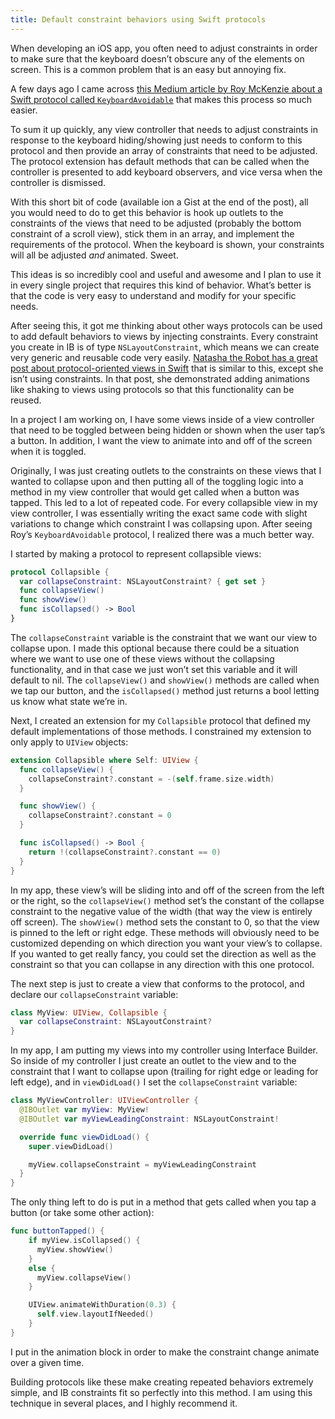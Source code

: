 ```yaml
---
title: Default constraint behaviors using Swift protocols
---
```


When developing an iOS app, you often need to adjust constraints in order to make sure that the keyboard doesn’t obscure any of the elements on screen. This is a common problem that is an easy but annoying fix.

A few days ago I came across [this Medium article by Roy McKenzie about a Swift protocol called `KeyboardAvoidable`](https://blog.propellerlabs.co/making-life-easier-with-a-keyboardavoidable-protocol-62c6689f603d#.xpxq1lk3w) that makes this process so much easier.

To sum it up quickly, any view controller that needs to adjust constraints in response to the keyboard hiding/showing just needs to conform to this protocol and then provide an array of constraints that need to be adjusted. The protocol extension has default methods that can be called when the controller is presented to add keyboard observers, and vice versa when the controller is dismissed.

With this short bit of code (available ion a Gist at the end of the post), all you would need to do to get this behavior is hook up outlets to the constraints of the views that need to be adjusted (probably the bottom constraint of a scroll view), stick them in an array, and implement the requirements of the protocol. When the keyboard is shown, your constraints will all be adjusted _and_ animated. Sweet.

This ideas is so incredibly cool and useful and awesome and I plan to use it in every single project that requires this kind of behavior. What’s better is that the code is very easy to understand and modify for your specific needs.

After seeing this, it got me thinking about other ways protocols can be used to add default behaviors to views by injecting constraints. Every constraint you create in IB is of type `NSLayoutConstraint`, which means we can create very generic and reusable code very easily. [Natasha the Robot has a great post about protocol-oriented views in Swift](https://www.natashatherobot.com/protocol-oriented-views-in-swift/) that is similar to this, except she isn’t using constraints. In that post, she demonstrated adding animations like shaking to views using protocols so that this functionality can be reused.

In a project I am working on, I have some views inside of a view controller that need to be toggled between being hidden or shown when the user tap’s a button. In addition, I want the view to animate into and off of the screen when it is toggled.

Originally, I was just creating outlets to the constraints on these views that I wanted to collapse upon and then putting all of the toggling logic into a method in my view controller that would get called when a button was tapped. This led to a lot of repeated code. For every collapsible view in my view controller, I was essentially writing the exact same code with slight variations to change which constraint I was collapsing upon. After seeing Roy’s `KeyboardAvoidable` protocol, I realized there was a much better way.

I started by making a protocol to represent collapsible views:

```swift
protocol Collapsible {
  var collapseConstraint: NSLayoutConstraint? { get set }
  func collapseView()
  func showView()
  func isCollapsed() -> Bool
}
```

The `collapseConstraint` variable is the constraint that we want our view to collapse upon. I made this optional because there could be a situation where we want to use one of these views without the collapsing functionality, and in that case we just won’t set this variable and it will default to nil. The `collapseView()` and `showView()` methods are called when we tap our button, and the `isCollapsed()` method just returns a bool letting us know what state we’re in.

Next, I created an extension for my `Collapsible` protocol that defined my default implementations of those methods. I constrained my extension to only apply to `UIView` objects:

```swift
extension Collapsible where Self: UIView {
  func collapseView() {
    collapseConstraint?.constant = -(self.frame.size.width)
  }

  func showView() {
    collapseConstraint?.constant = 0
  }

  func isCollapsed() -> Bool {
    return !(collapseConstraint?.constant == 0)
  }
}
```

In my app, these view’s will be sliding into and off of the screen from the left or the right, so the `collapseView()` method set’s the constant of the collapse constraint to the negative value of the width (that way the view is entirely off screen). The `showView()` method sets the constant to 0, so that the view is pinned to the left or right edge. These methods will obviously need to be customized depending on which direction you want your view’s to collapse. If you wanted to get really fancy, you could set the direction as well as the constraint so that you can collapse in any direction with this one protocol.

The next step is just to create a view that conforms to the protocol, and declare our `collapseConstraint` variable:

```swift
class MyView: UIView, Collapsible {
  var collapseConstraint: NSLayoutConstraint?
}
```

In my app, I am putting my views into my controller using Interface Builder. So inside of my controller I just create an outlet to the view and to the constraint that I want to collapse upon (trailing for right edge or leading for left edge), and in `viewDidLoad()` I set the `collapseConstraint` variable:

```swift
class MyViewController: UIViewController {
  @IBOutlet var myView: MyView!
  @IBOutlet var myViewLeadingConstraint: NSLayoutConstraint!

  override func viewDidLoad() {
    super.viewDidLoad()

    myView.collapseConstraint = myViewLeadingConstraint
  }
}
```

The only thing left to do is put in a method that gets called when you tap a button (or take some other action):

```swift
func buttonTapped() {
	if myView.isCollapsed() {
	  myView.showView()
	}
	else {
	  myView.collapseView()
	}

	UIView.animateWithDuration(0.3) {
	  self.view.layoutIfNeeded()
	}
}
```

I put in the animation block in order to make the constraint change animate over a given time.

Building protocols like these make creating repeated behaviors extremely simple, and IB constraints fit so perfectly into this method. I am using this technique in several places, and I highly recommend it.
